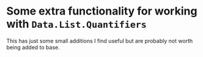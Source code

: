 # Some extra functionality for working with `Data.List.Quantifiers`

This has just some small additions I find useful but are probably not worth
being added to base.
